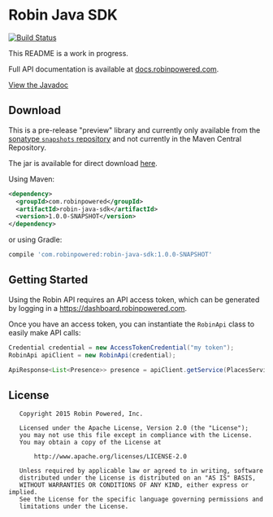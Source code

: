 # Robin Java SDK
[![Build Status](https://travis-ci.org/robinpowered/robin-java-sdk.svg?branch=master)](https://travis-ci.org/robinpowered/robin-java-sdk)

This README is a work in progress.

Full API documentation is available at [docs.robinpowered.com](http://docs.robinpowered.com).

[View the Javadoc](http://robinpowered.github.io/robin-java-sdk/javadoc)

## Download

This is a pre-release "preview" library and currently only available from the
[sonatype `snapshots` repository](https://oss.sonatype.org/content/repositories/snapshots/) and not currently in the
Maven Central Repository.

The jar is available for direct download [here](https://oss.sonatype.org/content/repositories/snapshots/com/robinpowered/robin-java-sdk/).

Using Maven:

```xml
<dependency>
  <groupId>com.robinpowered</groupId>
  <artifactId>robin-java-sdk</artifactId>
  <version>1.0.0-SNAPSHOT</version>
</dependency>
```

or using Gradle:

```groovy
compile 'com.robinpowered:robin-java-sdk:1.0.0-SNAPSHOT'
```

## Getting Started

Using the Robin API requires an API access token, which can be generated by logging in a https://dashboard.robinpowered.com.

Once you have an access token, you can instantiate the `RobinApi` class to easily make API calls:

```java
Credential credential = new AccessTokenCredential("my token");
RobinApi apiClient = new RobinApi(credential);

ApiResponse<List<Presence>> presence = apiClient.getService(PlacesService.class).getPresence(mySpaceId).getData();
```


## License


       Copyright 2015 Robin Powered, Inc.

       Licensed under the Apache License, Version 2.0 (the "License");
       you may not use this file except in compliance with the License.
       You may obtain a copy of the License at

           http://www.apache.org/licenses/LICENSE-2.0

       Unless required by applicable law or agreed to in writing, software
       distributed under the License is distributed on an "AS IS" BASIS,
       WITHOUT WARRANTIES OR CONDITIONS OF ANY KIND, either express or implied.
       See the License for the specific language governing permissions and
       limitations under the License.
